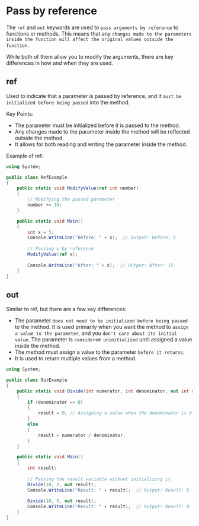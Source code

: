 # Pass by reference
The `ref` and `out` keywords are used to `pass arguments by reference` to functions or methods. This means that any `changes made to the parameters inside the function will affect the original values outside the function`. 

While both of them allow you to modify the arguments, there are key differences in how and when they are used.

## ref
Used to indicate that a parameter is passed by reference, and it `must be initialized before being passed` into the method. 

Key Points:
- The parameter must be initialized before it is passed to the method.
- Any changes made to the parameter inside the method will be reflected outside the method.
- It allows for both reading and writing the parameter inside the method.

Example of ref:
```cs
using System;

public class RefExample
{
    public static void ModifyValue(ref int number)
    {
        // Modifying the passed parameter
        number += 10;
    }

    public static void Main()
    {
        int x = 5;
        Console.WriteLine("Before: " + x);  // Output: Before: 5
        
        // Passing x by reference
        ModifyValue(ref x);
        
        Console.WriteLine("After: " + x);  // Output: After: 15
    }
}
```

## out
Similar to ref, but there are a few key differences:
- The parameter `does not need to be initialized before being passed` to the method. It is used primarily when you want the method to `assign a value to the parameter`, and you `don't care about its initial value`. The parameter is `considered uninitialized` until assigned a value inside the method.
- The method must assign a value to the parameter `before it returns`.
- It is used to return multiple values from a method.

```cs
using System;

public class OutExample
{
    public static void Divide(int numerator, int denominator, out int result)
    {
        if (denominator == 0)
        {
            result = 0; // Assigning a value when the denominator is 0
        }
        else
        {
            result = numerator / denominator;
        }
    }

    public static void Main()
    {
        int result;
        
        // Passing the result variable without initializing it
        Divide(10, 2, out result);
        Console.WriteLine("Result: " + result);  // Output: Result: 5
        
        Divide(10, 0, out result);
        Console.WriteLine("Result: " + result);  // Output: Result: 0
    }
}
```